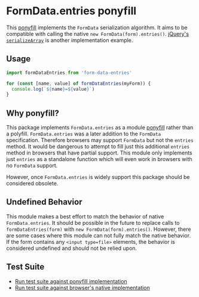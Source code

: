# FormData.entries ponyfill

This [ponyfill](https://ponyfill.com/) implements the `FormData` serialization algorithm. It aims to be compatible with calling the native `new FormData(form).entries()`. [jQuery's `serializeArray`](https://api.jquery.com/serializeArray/) is another implementation example.

## Usage

```js
import formDataEntries from 'form-data-entries'

for (const [name, value] of formDataEntries(myForm)) {
  console.log(`${name}=${value}`)
}
```

## Why ponyfill?

This package implements `FormData.entries` as a module [ponyfill](https://ponyfill.com/) rather than a polyfill. `FormData.entries` was a later addition to the `FormData` specification. Therefore browsers may support `FormData` but not the `entries` method. It would be dangerous to attempt to fill just this additional `entries` method in browsers that have partial support. This module only implements just `entries` as a standalone function which will even work in browsers with no `FormData` support.

However, once `FormData.entries` is widely support this package should be considered obsolete.

## Undefined Behavior

This module makes a best effort to match the behavior of native `FormData.entries`. It should be possible in the future to replace calls to `formDataEntries(form)` with `new FormData(form).entries()`. However, there are some cases where this module can not fully match the native behavior. If the form contains any `<input type=file>` elements, the behavior is considered undefined and should not be relied upon.

## Test Suite

* [Run test suite against ponyfill implementation](https://github.github.com/form-data-entries/test/test-ponyfill.html)
* [Run test suite against browser's native implementation](https://github.github.com/form-data-entries/test/test-native.html)
